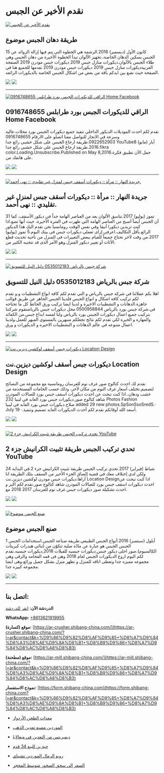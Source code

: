 # نقدم الأخير عن الجبس

<a href="https://swt.shibang-china.com/?l=ar&img&k=%D9%86%D9%82%D8%AF%D9%85+%D8%A7%D9%84%D8%A3%D8%AE%D9%8A%D8%B1+%D8%B9%D9%86+%D8%A7%D9%84%D8%AC%D8%A8%D8%B3" target="_blank">![نقدم الأخير عن الجبس](http://static.shibang-china.com/all-800x300/320.jpg)</a>

## طريقة دهان الجبس موضوع
15 كانون الأول (ديسمبر) 2016.الرشمة هي الخطوة التي يتم فيها إزالة الزوائد عن الجبس بسكين الدهان الخاصة،.تجهيز الألوان تبدأ الخطوة الأخيرة من دهان الجبس وهي طلاء الجبس بالألوان.ديكورات منازل جبس 2019 ديكورات جبس مودرن 2019 الصفحة العربيةديكورات منازل جبس 2019 ديكورات جبس مودرن 2019 نقدمها للجميع هنا في الصفحة حيث نضع بين ايدكم باقة من بعض من اشكال الجبس الخاصة بالديكورات الرائعه.


<a href="https://whatsapp.shibangsoft.com/WhatsApp.php" target="_blank" title="WhatsApp">![](http://static.shibang-china.com/icon/whatsapp.png)</a> <a href="https://swt.shibang-china.com/?l=ar&icon&k=%D9%86%D9%82%D8%AF%D9%85+%D8%A7%D9%84%D8%A3%D8%AE%D9%8A%D8%B1+%D8%B9%D9%86+%D8%A7%D9%84%D8%AC%D8%A8%D8%B3" target="_blank">![](http://static.shibang-china.com/icon/chat-ar.png)</a>

---

<a href="https://swt.shibang-china.com/?l=ar&img&k=%D9%86%D9%82%D8%AF%D9%85+%D8%A7%D9%84%D8%A3%D8%AE%D9%8A%D8%B1+%D8%B9%D9%86+%D8%A7%D9%84%D8%AC%D8%A8%D8%B3" target="_blank">![الراقي للديكورات الجبس بورد طرابلس 0916748655 Home Facebook](http://static.shibang-china.com/all-800x300/910.jpg)</a>

## الراقي للديكورات الجبس بورد طرابلس 0916748655 Home Facebook
نقدم لكم احدث الموديلات الديكور الداخلي تنفيذ جميع ديكورات الجبس بورد محلات.عالية وسرعة في الانجاز للتواصل معنا اتصلو على الارقام 0916748655 0922652903.طريقة ارجاع الجبس على شكل خشبي رائع جدا YouTube8 أيار (مايو) 2016.طريقة ارجاع الجبس على شكل خشبي رائع جدا.fikra color.Loading.Unsubscribe.Published on May 8,2016.حمل الآن تطبيق فكرة على هاتفك من.


<a href="https://whatsapp.shibangsoft.com/WhatsApp.php" target="_blank" title="WhatsApp">![](http://static.shibang-china.com/icon/whatsapp.png)</a> <a href="https://swt.shibang-china.com/?l=ar&icon&k=%D9%86%D9%82%D8%AF%D9%85+%D8%A7%D9%84%D8%A3%D8%AE%D9%8A%D8%B1+%D8%B9%D9%86+%D8%A7%D9%84%D8%AC%D8%A8%D8%B3" target="_blank">![](http://static.shibang-china.com/icon/chat-ar.png)</a>

---

<a href="https://swt.shibang-china.com/?l=ar&img&k=%D9%86%D9%82%D8%AF%D9%85+%D8%A7%D9%84%D8%A3%D8%AE%D9%8A%D8%B1+%D8%B9%D9%86+%D8%A7%D9%84%D8%AC%D8%A8%D8%B3" target="_blank">![جريدة النهار :: مرأة :: ديكورات أسقف جبس لمنزل غير تقليدي :: نهى أحمد.](http://static.shibang-china.com/all-800x300/342.jpg)</a>

## جريدة النهار :: مرأة :: ديكورات أسقف جبس لمنزل غير تقليدي :: نهى أحمد.
31 تموز (يوليو) 2017.تناسق الألوان يعد من العناصر الهامة جداً في ديكور الأسقف، كما أن الجبس أيضاً أصبح من العناصر الهامة التي ظهرت في الفترة الأخيرة، حيث أنها تضع.اذا كنتِ تريدين ديكورا أنيقا وفي نفس الوقت رومانسيا نحن نقدم اليكِ هذا الديكور الرائع.بأقل التكاليف.اعرفى إزاى تعملى ديكورات جبس فى بيتك اليوم.5 تموز (يوليو) 2017.من وقت لآخر نحتاج جميعاً للقيام ببعض التغييرات فى المنزل من ناحية تحديث قطع الأثاث أو تغيير ديكور المنزل.وهو الأمر الذى قد تتجنبه الكثير من.


<a href="https://whatsapp.shibangsoft.com/WhatsApp.php" target="_blank" title="WhatsApp">![](http://static.shibang-china.com/icon/whatsapp.png)</a> <a href="https://swt.shibang-china.com/?l=ar&icon&k=%D9%86%D9%82%D8%AF%D9%85+%D8%A7%D9%84%D8%A3%D8%AE%D9%8A%D8%B1+%D8%B9%D9%86+%D8%A7%D9%84%D8%AC%D8%A8%D8%B3" target="_blank">![](http://static.shibang-china.com/icon/chat-ar.png)</a>

---

<a href="https://swt.shibang-china.com/?l=ar&img&k=%D9%86%D9%82%D8%AF%D9%85+%D8%A7%D9%84%D8%A3%D8%AE%D9%8A%D8%B1+%D8%B9%D9%86+%D8%A7%D9%84%D8%AC%D8%A8%D8%B3" target="_blank">![شركة جبس بالرياض 0535012183 دليل النيل للتسويق](http://static.shibang-china.com/all-800x300/584.jpg)</a>

## شركة جبس بالرياض 0535012183 دليل النيل للتسويق
اهلا بكم عملائنا في شركة جبس بالرياض و التي تقدم لكم كافة انواع التشطيبات و.و نقدم لكم تركيب كافة اشكال و انواع الجبس فلدينا الجبس الجاهز عن طريق قوالب جاهزة.الدهانات و التشطيبات الاخيرة و لدينا ايضا تركيب ورق الحائط كل ما تحتاجه في.شركة جبس بورد بالرياض 0500958844 محل ديكورات جبس بالرياضتقوم شركتنا بتركيب جميع اعمال ديكورات الجبس بورد بالرياض ولنا لمسه ابداع جبس.من الكفائه والمهاره و الخبره لكي نقدم لكم نتائج تجعلكم منبهرين بالمستوي المبهر للعمل.ولدينا اعمال متنوعه في عالم الدهانات و التشطيبات الاخيره و الديكورات و ورق.


<a href="https://whatsapp.shibangsoft.com/WhatsApp.php" target="_blank" title="WhatsApp">![](http://static.shibang-china.com/icon/whatsapp.png)</a> <a href="https://swt.shibang-china.com/?l=ar&icon&k=%D9%86%D9%82%D8%AF%D9%85+%D8%A7%D9%84%D8%A3%D8%AE%D9%8A%D8%B1+%D8%B9%D9%86+%D8%A7%D9%84%D8%AC%D8%A8%D8%B3" target="_blank">![](http://static.shibang-china.com/icon/chat-ar.png)</a>

---

<a href="https://swt.shibang-china.com/?l=ar&img&k=%D9%86%D9%82%D8%AF%D9%85+%D8%A7%D9%84%D8%A3%D8%AE%D9%8A%D8%B1+%D8%B9%D9%86+%D8%A7%D9%84%D8%AC%D8%A8%D8%B3" target="_blank">![ديكورات جبس أسقف لوكشين ديزين.نت Location Design](http://static.shibang-china.com/all-800x300/1044.jpg)</a>

## ديكورات جبس أسقف لوكشين ديزين.نت Location Design
نقدم لك احدث كتالوج صور غرف نوم للعرسان رومانسية مع مجموعة من النصائح لتصميم.تختلف أسعار غرف النوم من مكان لأخر، وذلك حسب الخامات المستخدمة من خشب ودهان،.اذا كنت تبحث عن احدث ديكورات اسقف جبس بورد للصالات المودرن شاهد كتالوج صور.ديكورات جبس بورد العابد في ليبيا 232 Photos Fashion صلاح.ديكورات جبس بورد العابد في ليبيا added 29 new photos.SpSonSsoSredS.· July 19 ·.أسعد الله أوقاتكم نقدم لكم أحدث الديكورات العابد تصميم وتنفيذ.


<a href="https://whatsapp.shibangsoft.com/WhatsApp.php" target="_blank" title="WhatsApp">![](http://static.shibang-china.com/icon/whatsapp.png)</a> <a href="https://swt.shibang-china.com/?l=ar&icon&k=%D9%86%D9%82%D8%AF%D9%85+%D8%A7%D9%84%D8%A3%D8%AE%D9%8A%D8%B1+%D8%B9%D9%86+%D8%A7%D9%84%D8%AC%D8%A8%D8%B3" target="_blank">![](http://static.shibang-china.com/icon/chat-ar.png)</a>

---

<a href="https://swt.shibang-china.com/?l=ar&img&k=%D9%86%D9%82%D8%AF%D9%85+%D8%A7%D9%84%D8%A3%D8%AE%D9%8A%D8%B1+%D8%B9%D9%86+%D8%A7%D9%84%D8%AC%D8%A8%D8%B3" target="_blank">![تحدي تركيب الجبس طريقة تثبيت الكرانيش جزء 2 YouTube](http://static.shibang-china.com/all-800x300/1224.jpg)</a>

## تحدي تركيب الجبس طريقة تثبيت الكرانيش جزء 2 YouTube
24 شباط (فبراير) 2017.تحدي تركيب الجبس طريقة تثبيت الكرانيش جزء 2.في البداية ولكن لدي إختلاف معك في قضية إلصاق الجزء الأخير من السقف بتلك الطريقة انا أراها.ديكورات جبس مودرن لوكشين ديزين.نت Location Designاذا كنت تبحث عن احدث ديكورات اسقف جبس بورد للصالات المودرن شاهد كتالوج صور.نقدم لكم اكبر و احدث تشكيلة صور ديكورات جبس غرف نوم للعرسان 2017 2018 مع.


<a href="https://whatsapp.shibangsoft.com/WhatsApp.php" target="_blank" title="WhatsApp">![](http://static.shibang-china.com/icon/whatsapp.png)</a> <a href="https://swt.shibang-china.com/?l=ar&icon&k=%D9%86%D9%82%D8%AF%D9%85+%D8%A7%D9%84%D8%A3%D8%AE%D9%8A%D8%B1+%D8%B9%D9%86+%D8%A7%D9%84%D8%AC%D8%A8%D8%B3" target="_blank">![](http://static.shibang-china.com/icon/chat-ar.png)</a>

---

<a href="https://swt.shibang-china.com/?l=ar&img&k=%D9%86%D9%82%D8%AF%D9%85+%D8%A7%D9%84%D8%A3%D8%AE%D9%8A%D8%B1+%D8%B9%D9%86+%D8%A7%D9%84%D8%AC%D8%A8%D8%B3" target="_blank">![صنع الجبس موضوع](http://static.shibang-china.com/all-800x300/1016.jpg)</a>

## صنع الجبس موضوع
1 أيلول (سبتمبر) 2016.أنواع الجبس الطبيعي.طريقة صناعة الجبس.استخدامات الجبس الجبس الجبس هو عبارة عن مادّة صلبة تتكوّن من (ثنائي هيدرات كبريتات الكالسيوم)،صور احلى ديكور جبس,ديكورات جبسيه للفيلات 2018,ديكورات جبسيه.نقدم لكم اليوم اروع الديكورات الجبس لعام 2018 وهى فى قمه الفخامه والرقى وهى مجموعه مميزه جدا وتعطى اناقه للمنزل و تظهر منزل بشكل جميل ورائع.وهى ايضا مجموعه كبيره جدا.


<a href="https://whatsapp.shibangsoft.com/WhatsApp.php" target="_blank" title="WhatsApp">![](http://static.shibang-china.com/icon/whatsapp.png)</a> <a href="https://swt.shibang-china.com/?l=ar&icon&k=%D9%86%D9%82%D8%AF%D9%85+%D8%A7%D9%84%D8%A3%D8%AE%D9%8A%D8%B1+%D8%B9%D9%86+%D8%A7%D9%84%D8%AC%D8%A8%D8%B3" target="_blank">![](http://static.shibang-china.com/icon/chat-ar.png)</a>

---
## اتصل بنا:

**الدردشة الآن:** [انقر للدردشة](https://swt.shibang-china.com?l=ar&contact&k=%D9%86%D9%82%D8%AF%D9%85+%D8%A7%D9%84%D8%A3%D8%AE%D9%8A%D8%B1+%D8%B9%D9%86+%D8%A7%D9%84%D8%AC%D8%A8%D8%B3)

**WhatsApp:**  [+8613621919955](https://whatsapp.shibangsoft.com/WhatsApp.php)

**موقع (كسارة):** [https://ar-crusher.shibang-china.com/](https://ar-crusher.shibang-china.com/?l=ar&contact&k=%D9%86%D9%82%D8%AF%D9%85+%D8%A7%D9%84%D8%A3%D8%AE%D9%8A%D8%B1+%D8%B9%D9%86+%D8%A7%D9%84%D8%AC%D8%A8%D8%B3)

**موقع (مطحنة):** [https://ar-mill.shibang-china.com/](https://ar-mill.shibang-china.com/?l=ar&contact&k=%D9%86%D9%82%D8%AF%D9%85+%D8%A7%D9%84%D8%A3%D8%AE%D9%8A%D8%B1+%D8%B9%D9%86+%D8%A7%D9%84%D8%AC%D8%A8%D8%B3)

**نموذج الاستفسار:** [https://form.shibang-china.com](https://form.shibang-china.com?l=ar&contact&k=%D9%86%D9%82%D8%AF%D9%85+%D8%A7%D9%84%D8%A3%D8%AE%D9%8A%D8%B1+%D8%B9%D9%86+%D8%A7%D9%84%D8%AC%D8%A8%D8%B3)

* [معدات الطحن الأردواز](../33/%D9%85%D8%B9%D8%AF%D8%A7%D8%AA%20%D8%A7%D9%84%D8%B7%D8%AD%D9%86%20%D8%A7%D9%84%D8%A3%D8%B1%D8%AF%D9%88%D8%A7%D8%B2.md)

* [الموردين مصنع تعدين الذهب](../35/%D8%A7%D9%84%D9%85%D9%88%D8%B1%D8%AF%D9%8A%D9%86%20%D9%85%D8%B5%D9%86%D8%B9%20%D8%AA%D8%B9%D8%AF%D9%8A%D9%86%20%D8%A7%D9%84%D8%B0%D9%87%D8%A8.md)

* [ديميريتس من التعدين في ميغالايا](../32/%D8%AF%D9%8A%D9%85%D9%8A%D8%B1%D9%8A%D8%AA%D8%B3%20%D9%85%D9%86%20%D8%A7%D9%84%D8%AA%D8%B9%D8%AF%D9%8A%D9%86%20%D9%81%D9%8A%20%D9%85%D9%8A%D8%BA%D8%A7%D9%84%D8%A7%D9%8A%D8%A7.md)

* [حبة بن للبيع 34 قدم](../32/%D8%AD%D8%A8%D8%A9%20%D8%A8%D9%86%20%D9%84%D9%84%D8%A8%D9%8A%D8%B9%2034%20%D9%82%D8%AF%D9%85.md)

* [روبو الرمال الموردين تشيناي](../32/%D8%B1%D9%88%D8%A8%D9%88%20%D8%A7%D9%84%D8%B1%D9%85%D8%A7%D9%84%20%D8%A7%D9%84%D9%85%D9%88%D8%B1%D8%AF%D9%8A%D9%86%20%D8%AA%D8%B4%D9%8A%D9%86%D8%A7%D9%8A.md)

* [السعر إلى سحق الصخور متوسط ​​المحجر](../33/%D8%A7%D9%84%D8%B3%D8%B9%D8%B1%20%D8%A5%D9%84%D9%89%20%D8%B3%D8%AD%D9%82%20%D8%A7%D9%84%D8%B5%D8%AE%D9%88%D8%B1%20%D9%85%D8%AA%D9%88%D8%B3%D8%B7%20%E2%80%8B%E2%80%8B%D8%A7%D9%84%D9%85%D8%AD%D8%AC%D8%B1.md)